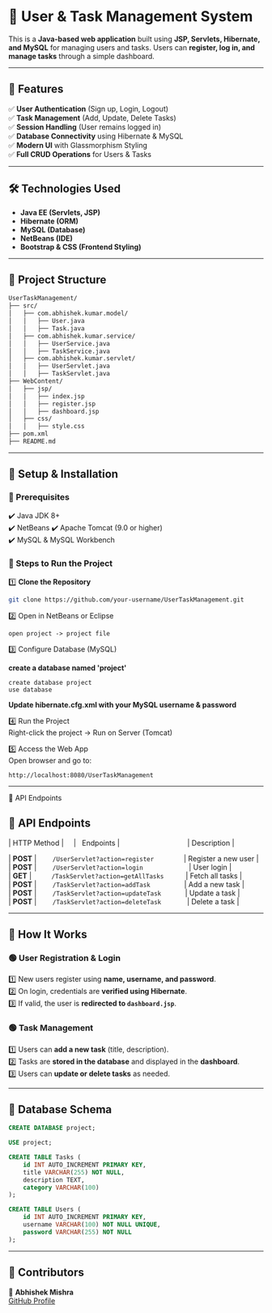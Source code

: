 # 📌 User & Task Management System  

This is a **Java-based web application** built using **JSP, Servlets, Hibernate, and MySQL** for managing users and tasks. Users can **register, log in, and manage tasks** through a simple dashboard.  

---

## 🚀 Features  
✅ **User Authentication** (Sign up, Login, Logout)  
✅ **Task Management** (Add, Update, Delete Tasks)  
✅ **Session Handling** (User remains logged in)  
✅ **Database Connectivity** using Hibernate & MySQL  
✅ **Modern UI** with Glassmorphism Styling  
✅ **Full CRUD Operations** for Users & Tasks  

---

## 🛠️ Technologies Used  
- **Java EE (Servlets, JSP)**  
- **Hibernate (ORM)**  
- **MySQL (Database)**  
- **NetBeans (IDE)**  
- **Bootstrap & CSS (Frontend Styling)**  

---

## 📂 Project Structure  
```bash
UserTaskManagement/
├── src/
│   ├── com.abhishek.kumar.model/
│   │   ├── User.java
│   │   ├── Task.java
│   ├── com.abhishek.kumar.service/
│   │   ├── UserService.java
│   │   ├── TaskService.java
│   ├── com.abhishek.kumar.servlet/
│   │   ├── UserServlet.java
│   │   ├── TaskServlet.java
├── WebContent/
│   ├── jsp/
│   │   ├── index.jsp
│   │   ├── register.jsp
│   │   ├── dashboard.jsp
│   ├── css/
│   │   ├── style.css
├── pom.xml
├── README.md
```

---
## 📌 Setup & Installation  

### 🔹 Prerequisites  
✔️ Java JDK 8+  
✔️ NetBeans 
✔️ Apache Tomcat (9.0 or higher)  
✔️ MySQL & MySQL Workbench  

### 🔹 Steps to Run the Project  

1️⃣ **Clone the Repository**  
```sh
git clone https://github.com/your-username/UserTaskManagement.git
```

2️⃣ Open in NetBeans or Eclipse 
 ```
open project -> project file
```
3️⃣ Configure Database (MySQL) 
 
**create a database named 'project'**
```
create database project
use database
```
**Update hibernate.cfg.xml with your MySQL username & password** 
 
4️⃣ Run the Project  
Right-click the project → Run on Server (Tomcat)  

5️⃣ Access the Web App  
Open browser and go to:
```
http://localhost:8080/UserTaskManagement
```
--- 
📌 API Endpoints
## 📌 API Endpoints  

| HTTP Method |&nbsp;&nbsp;&nbsp;&nbsp; | &nbsp; Endpoints  | &nbsp;&nbsp; &nbsp; &nbsp; &nbsp; &nbsp; &nbsp; &nbsp; &nbsp;  &nbsp; &nbsp; &nbsp; &nbsp; &nbsp; &nbsp; &nbsp; &nbsp; | Description | 
  

| **POST**   |&nbsp; &nbsp; &nbsp; &nbsp;    `/UserServlet?action=register` &nbsp; &nbsp; &nbsp; &nbsp; &nbsp; &nbsp; &nbsp;  | Register a new user    |  
| **POST**   |&nbsp; &nbsp; &nbsp; &nbsp;  `/UserServlet?action=login`     &nbsp; &nbsp; &nbsp; &nbsp; &nbsp; &nbsp; &nbsp; &nbsp; &nbsp; &nbsp; &nbsp;   | User login             |  
| **GET**    |&nbsp; &nbsp; &nbsp; &nbsp; &nbsp;  `/TaskServlet?action=getAllTasks`  &nbsp; &nbsp; &nbsp; &nbsp; &nbsp; | Fetch all tasks |   
| **POST**   |&nbsp; &nbsp; &nbsp; &nbsp;  `/TaskServlet?action=addTask`   &nbsp; &nbsp; &nbsp; &nbsp; &nbsp; &nbsp; &nbsp; &nbsp; | Add a new task         |  
| **POST**   |&nbsp; &nbsp; &nbsp; &nbsp;  `/TaskServlet?action=updateTask`  &nbsp; &nbsp; &nbsp; &nbsp; &nbsp; &nbsp;| Update a task         |  
| **POST**   |&nbsp; &nbsp; &nbsp; &nbsp;  `/TaskServlet?action=deleteTask`  &nbsp; &nbsp; &nbsp; &nbsp; &nbsp; &nbsp; | Delete a task         |   

---
## 📌 How It Works  

### 🟢 User Registration & Login  
1️⃣ New users register using **name, username, and password**.  
2️⃣ On login, credentials are **verified using Hibernate**.  
3️⃣ If valid, the user is **redirected to `dashboard.jsp`**.  

### 🟢 Task Management  
1️⃣ Users can **add a new task** (title, description).  
2️⃣ Tasks are **stored in the database** and displayed in the **dashboard**.  
3️⃣ Users can **update or delete tasks** as needed.  

---
## 📌 Database Schema  

```sql
CREATE DATABASE project;

USE project;

CREATE TABLE Tasks (
    id INT AUTO_INCREMENT PRIMARY KEY,
    title VARCHAR(255) NOT NULL,
    description TEXT,
    category VARCHAR(100)
);

CREATE TABLE Users (
    id INT AUTO_INCREMENT PRIMARY KEY,
    username VARCHAR(100) NOT NULL UNIQUE,
    password VARCHAR(255) NOT NULL
);
```
---

## 📌 Contributors  

👤 **Abhishek Mishra**  
[GitHub Profile](https://github.com/Abhishek-Mishra31)  

